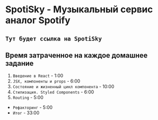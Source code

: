 # SpotiSky - Музыкальный сервис аналог Spotify

## `Тут будет ссылка на SpotiSky`

## Время затраченное на каждое домашнее задание

1.  `Введение в React` - 1:00
2.  `JSX, компоненты и props` - 6:00
3.  `Состояние и жизненный цикл компонента` - 10:00
4.  `Стилизация. Styled Components` - 6:00
5.  `Routing` - 5:00

- `Рефакторинг` - 5:00
- `Итог` - 33:00
